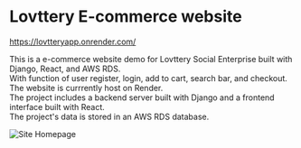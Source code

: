 # Lovttery E-commerce website

https://lovtteryapp.onrender.com/
<br />

This is a e-commerce website demo for Lovttery Social Enterprise built with Django, React, and AWS RDS. <br />
With function of user register, login, add to cart, search bar, and checkout.  <br />
The website is currrently host on Render. <br />
The project includes a backend server built with Django and a frontend interface built with React. <br />
The project's data is stored in an AWS RDS database.  <br />

![Site Homepage](/static/images/homepage.png)



